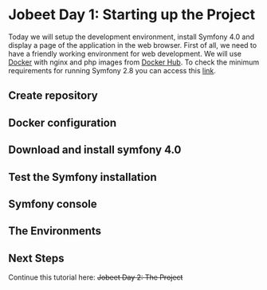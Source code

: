 # Jobeet Day 1: Starting up the Project

Today we will setup the development environment, install Symfony 4.0 and display a page of the application in the web browser. First of all, we need to have a friendly working environment for web development. We will use [Docker][1] with nginx and php images from [Docker Hub][2]. To check the minimum requirements for running Symfony 2.8 you can access this [link][3].

[1]: https://www.docker.com/
[2]: https://hub.docker.com/
[3]: https://symfony.com/doc/4.0/reference/requirements.html

## Create repository

## Docker configuration

## Download and install symfony 4.0

## Test the Symfony installation

## Symfony console

## The Environments

## Next Steps

Continue this tutorial here: ~~Jobeet Day 2: The Project~~
